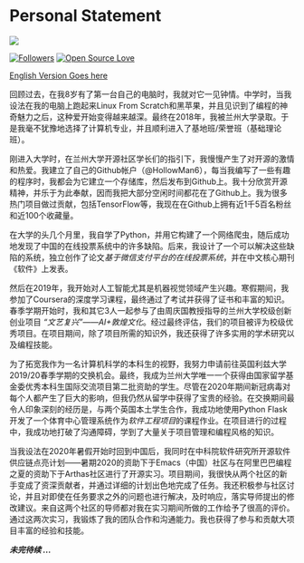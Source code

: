 # Personal Statement

![](https://hollowman6.github.io/img/logo.gif)

[![Followers](https://img.shields.io/github/followers/HollowMan6?style=social)](https://github.com/HollowMan6?tab=followers) 
[![Open Source Love](https://img.shields.io/badge/-%E2%9D%A4%20Open%20Source-Green?style=flat-square&logo=Github&logoColor=white&link=https://hollowman6.github.io/fund.html)](https://hollowman6.github.io/fund.html)

[English Version Goes here](Personal%20Statement.md)

回顾过去，在我8岁有了第一台自己的电脑时，我就对它一见钟情。中学时，当我设法在我的电脑上跑起来Linux From Scratch和黑苹果，并且见识到了编程的神奇魅力之后，这种爱开始变得越来越深。最终在2018年，我被兰州大学录取。于是我毫不犹豫地选择了计算机专业，并且顺利进入了基地班/荣誉班（基础理论班）。

刚进入大学时，在兰州大学开源社区学长们的指引下，我慢慢产生了对开源的激情和热爱。我建立了自己的Github帐户（@HollowMan6），每当我编写了一些有趣的程序时，我都会为它建立一个存储库，然后发布到Github上。我十分欣赏开源精神，并乐于为此奉献，因而我把大部分空闲时间都花在了Github上。我为很多热门项目做过贡献，包括TensorFlow等，我现在在Github上拥有近1千5百名粉丝和近100个收藏量。

在大学的头几个月里，我自学了Python，并用它构建了一个网络爬虫，随后成功地发现了中国的在线投票系统中的许多缺陷。后来，我设计了一个可以解决这些缺陷的系统，独立创作了论文*基于微信支付平台的在线投票系统*，并在中文核心期刊《软件》上发表。

然后在2019年，我开始对人工智能尤其是机器视觉领域产生兴趣。寒假期间，我参加了Coursera的深度学习课程，最终通过了考试并获得了证书和丰富的知识。春季学期开始时，我和其它3人一起参与了由周庆国教授指导的兰州大学校级创新创业项目 *“文艺复兴”——AI+敦煌文化*。经过最终评估，我们的项目被评为校级优秀项目。在项目期间，除了项目所需的知识外，我还获得了许多实用的学术研究以及编程技能。

为了拓宽我作为一名计算机科学的本科生的视野，我努力申请前往英国利兹大学2019/20春季学期的交换机会。最终，我成为兰州大学唯一一个获得由国家留学基金委优秀本科生国际交流项目第二批资助的学生。尽管在2020年期间新冠病毒对每个人都产生了巨大的影响，但我仍然从留学中获得了宝贵的经验。在交换期间最令人印象深刻的经历是，与两个英国本土学生合作，我成功地使用Python Flask开发了一个体育中心管理系统作为*软件工程项目*的课程作业。在项目进行的过程中，我成功地打破了沟通障碍，学到了大量关于项目管理和编程风格的知识。

当我设法在2020年暑假开始时回到中国后，我同时在中科院软件研究所开源软件供应链点亮计划——暑期2020的资助下于Emacs（中国）社区与在阿里巴巴编程之夏的资助下于Arthas社区进行了开源实习。项目期间，我很快从两个社区的新手变成了资深贡献者，并通过详细的计划出色地完成了任务。我还积极参与社区讨论，并且对即使在任务要求之外的问题也进行解决，及时响应，落实导师提出的修改建议。来自这两个社区的导师都对我在实习期间所做的工作给予了很高的评价。通过这两次实习，我锻炼了我的团队合作和沟通能力。我也获得了参与和贡献大项目丰富的经验和技能。

***未完待续 ...***